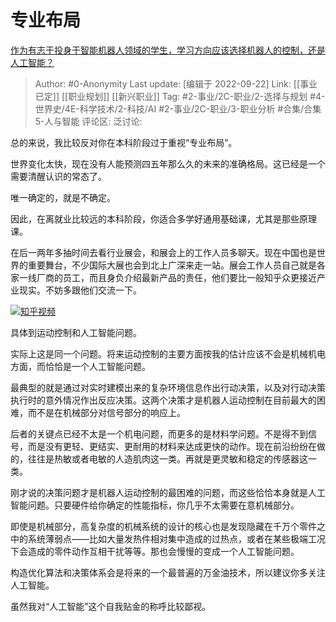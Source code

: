 # 专业布局
[作为有志于投身于智能机器人领域的学生，学习方向应该选择机器人的控制，还是人工智能？](https://www.zhihu.com/question/51381555/answer/795382830)

> Author: #0-Anonymity
> Last update: [编辑于 2022-09-22]
> Link: [[事业已定]] [[职业规划]] [[新兴职业]]
> Tag: #2-事业/2C-职业/2-选择与规划 #4-世界史/4E-科学技术/2-科技/AI #2-事业/2C-职业/3-职业分析 #合集/合集5-人与智能
> 评论区:
> 泛讨论:

总的来说，我比较反对你在本科阶段过于重视“专业布局”。

世界变化太快，现在没有人能预测四五年那么久的未来的准确格局。这已经是一个需要清醒认识的常态了。

唯一确定的，就是不确定。

因此，在离就业比较远的本科阶段，你适合多学好通用基础课，尤其是那些原理课。

在后一两年多抽时间去看行业展会，和展会上的工作人员多聊天。现在中国也是世界的重要舞台，不少国际大展也会到北上广深来走一站。展会工作人员自己就是各家一线厂商的员工，而且身负介绍最新产品的责任，他们要比一般知乎众更接近产业现实。不妨多跟他们交流一下。

[![](https://pic4.zhimg.com/v2-287876d47dc931ef6475ccb5f5db2af7.jpg)知乎视频](https://link.zhihu.com/?target=https%3A//www.zhihu.com/video/1147084031895252992)

具体到运动控制和人工智能问题。

实际上这是同一个问题。将来运动控制的主要方面按我的估计应该不会是机械机电方面，而恰恰是一个人工智能问题。

最典型的就是通过对实时建模出来的复杂环境信息作出行动决策，以及对行动决策执行时的意外情况作出反应决策。这两个决策才是机器人运动控制在目前最大的困难，而不是在机械部分对信号部分的响应上。

后者的关键点已经不太是一个机电问题，而更多的是材料学问题。不是得不到信号，而是没有更轻、更结实、更耐用的材料来达成更快的动作。现在前沿纷纷在做的，往往是热敏或者电敏的人造肌肉这一类。再就是更灵敏和稳定的传感器这一类。

刚才说的决策问题才是机器人运动控制的最困难的问题，而这些恰恰本身就是人工智能问题。只要硬件给你确定的性能指标，你几乎不太需要在意机械部分。

即使是机械部分，高复杂度的机械系统的设计的核心也是发现隐藏在千万个零件之中的系统薄弱点——比如大量发热件相对集中造成的过热点，或者在某些极端工况下会造成的零件动作互相干扰等等。那也会慢慢的变成一个人工智能问题。

构造优化算法和决策体系会是将来的一个最普遍的万金油技术，所以建议你多关注人工智能。

虽然我对“人工智能”这个自我贴金的称呼比较鄙视。
